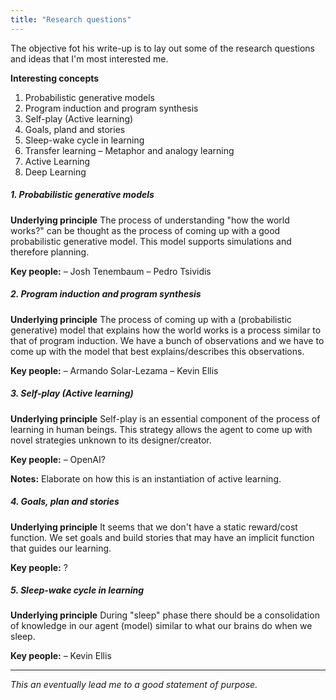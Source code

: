 ```yaml
---
title: "Research questions"
---
```


The objective fot his write-up is to lay out some of the research questions and ideas that I'm most interested me. 

**Interesting concepts**

1. Probabilistic generative models
2. Program induction and program synthesis
3. Self-play (Active learning)
4. Goals, pland and stories
5. Sleep-wake cycle in learning
6. Transfer learning – Metaphor and analogy learning
7. Active Learning
8. Deep Learning



##### 1. Probabilistic generative models

**Underlying principle**
The process of understanding "how the world works?" can be thought as the process of coming up with a good probabilistic generative model. This model supports simulations and therefore planning.

**Key people:**
– Josh Tenembaum
– Pedro Tsividis



##### 2. Program induction and program synthesis

**Underlying principle**
The process of coming up with a (probabilistic generative) model that explains how the world works is a process similar to that of program induction. We have a bunch of observations and we have to come up with the model that best explains/describes this observations.

**Key people:**
– Armando Solar-Lezama
– Kevin Ellis



##### 3. Self-play (Active learning)

**Underlying principle**
Self-play is an essential component of the process of learning in human beings. This strategy allows the agent to come up with novel strategies unknown to its designer/creator. 

**Key people:**
– OpenAI?

**Notes:**
Elaborate on how this is an instantiation of active learning.



##### 4. Goals, plan and stories

**Underlying principle**
It seems that we don't have a static reward/cost function. We set goals and build stories that may have an implicit function that guides our learning.

**Key people:**
?



##### 5. Sleep-wake cycle in learning

**Underlying principle**
During "sleep" phase there should be a consolidation of knowledge in our agent (model) similar to what our brains do when we sleep.

**Key people:**
– Kevin Ellis 



***

*This an eventually lead me to a good statement of purpose.*

